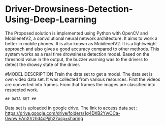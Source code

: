 # Driver-Drowsiness-Detection-Using-Deep-Learning
The Proposed solution is implemented using Python with OpenCV and MobilenetV2, a convolutional neural network architecture. It aims to work a better in mobile phones. It is also known as MobilenetV2. It is a lightweight approach and also gives a good accuracy compared to other methods. This system works as a real time drowsiness detection model. Based on the threshold value in the output, the buzzer warning was to the drivers to detect the drowsy state of the driver.  


#MODEL DESCRIPTION
    Train the data set to get a model. The data set is own video data set. It was collected from various resources. First the videos are converted into frames. From that frames the images are classified into respected work.
    
    
    ## DATA SET ##

Data set is uploaded in google drive.
The link to access data set : https://drive.google.com/drive/folders/1g4DXB2YwOCa-0wnwiEAnXVzhd4cPjjh2?usp=sharing
